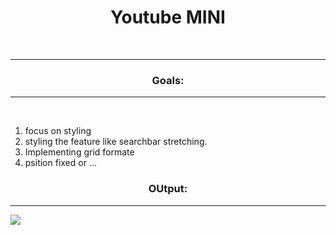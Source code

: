 <h1 align="center">Youtube MINI</h1>
<br>
<hr>
<H3 align='center'>Goals:</H3>
<hr>
<br>
<ol>
  <li>focus on styling</li>
  <li>styling the feature like searchbar stretching.</li>
  <li>Implementing grid formate</li>
  <li>psition fixed or ...</li>
</ol>

<h3 align=center>OUtput:</h3>
<hr>
<img src="https://github.com/user-attachments/assets/28e98c43-a021-4cb0-9858-c38b7f10d41a" align='center'>

